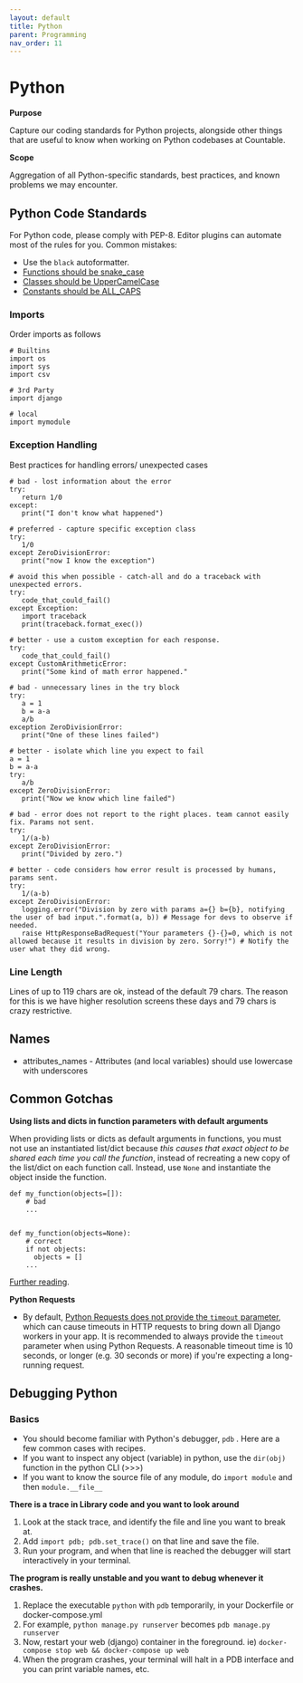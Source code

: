 ```yaml
---
layout: default
title: Python
parent: Programming
nav_order: 11
---
```


# Python

**Purpose**

Capture our coding standards for Python projects, alongside other things that are useful to know when working on Python codebases at Countable.

**Scope**

Aggregation of all Python-specific standards, best practices, and known problems we may encounter.

## Python Code Standards

For Python code, please comply with PEP-8. Editor plugins can automate most of the rules for you. Common mistakes:

  - Use the `black` autoformatter.
  - [Functions should be snake\_case](https://www.python.org/dev/peps/pep-0008/#function-names)
  - [Classes should be UpperCamelCase](https://www.python.org/dev/peps/pep-0008/#class-names)
  - [Constants should be ALL\_CAPS](https://www.python.org/dev/peps/pep-0008/#id48)

### Imports

Order imports as follows

    # Builtins
    import os
    import sys
    import csv
    
    # 3rd Party
    import django
    
    # local
    import mymodule

### Exception Handling

Best practices for handling errors/ unexpected cases

    # bad - lost information about the error
    try:
       return 1/0
    except:
       print("I don't know what happened")
    
    # preferred - capture specific exception class
    try:
       1/0
    except ZeroDivisionError:
       print("now I know the exception")
    
    # avoid this when possible - catch-all and do a traceback with unexpected errors.
    try:
       code_that_could_fail()
    except Exception:
       import traceback
       print(traceback.format_exec())
    
    # better - use a custom exception for each response.
    try:
       code_that_could_fail()
    except CustomArithmeticError:
       print("Some kind of math error happened."
    
    # bad - unnecessary lines in the try block
    try:
       a = 1
       b = a-a
       a/b
    exception ZeroDivisionError:
       print("One of these lines failed")
    
    # better - isolate which line you expect to fail 
    a = 1
    b = a-a
    try:
       a/b
    except ZeroDivisionError:
       print("Now we know which line failed")
    
    # bad - error does not report to the right places. team cannot easily fix. Params not sent.
    try:
       1/(a-b)
    except ZeroDivisionError:
       print("Divided by zero.")
    
    # better - code considers how error result is processed by humans, params sent.
    try:
       1/(a-b)
    except ZeroDivisionError:
       logging.error("Division by zero with params a={} b={b}, notifying the user of bad input.".format(a, b)) # Message for devs to observe if needed.
       raise HttpResponseBadRequest("Your parameters {}-{}=0, which is not allowed because it results in division by zero. Sorry!") # Notify the user what they did wrong.
     

### Line Length

Lines of up to 119 chars are ok, instead of the default 79 chars. The reason for this is we have higher resolution screens these days and 79 chars is crazy restrictive.

## Names

  - attributes\_names - Attributes (and local variables) should use lowercase with underscores

## Common Gotchas

**Using lists and dicts in function parameters with default arguments**

When providing lists or dicts as default arguments in functions, you must not use an instantiated list/dict because _this causes that exact object to be shared each time you call the function_, instead of recreating a new copy of the list/dict on each function call. Instead, use `None` and instantiate the object inside the function.
```
def my_function(objects=[]):
    # bad
    ...


def my_function(objects=None):
    # correct
    if not objects:
      objects = []    
    ...
```

[Further reading](https://docs.python-guide.org/writing/gotchas/#mutable-default-arguments).


**Python Requests**

- By default, [Python Requests does not provide the `timeout` parameter](https://docs.python-requests.org/en/latest/user/advanced/#timeouts), which can cause timeouts in HTTP requests to bring down all Django workers in your app. It is recommended to always provide the `timeout` parameter when using Python Requests. A reasonable timeout time is 10 seconds, or longer (e.g. 30 seconds or more) if you're expecting a long-running request.

## Debugging Python

### Basics

  - You should become familiar with Python's debugger, `pdb` . Here are a few common cases with recipes.
  - If you want to inspect any object (variable) in python, use the `dir(obj)` function in the python CLI (\>\>\>)
  - If you want to know the source file of any module, do `import module` and then `module.__file__`

**There is a trace in Library code and you want to look around**

1.  Look at the stack trace, and identify the file and line you want to break at.
2.  Add `import pdb; pdb.set_trace()` on that line and save the file.
3.  Run your program, and when that line is reached the debugger will start interactively in your terminal.

**The program is really unstable and you want to debug whenever it crashes.**

1.  Replace the executable `python` with `pdb` temporarily, in your Dockerfile or docker-compose.yml
2.  For example, `python manage.py runserver` becomes `pdb manage.py runserver`
3.  Now, restart your web (django) container in the foreground. ie)
    `docker-compose stop web && docker-compose up web`
4.  When the program crashes, your terminal will halt in a PDB interface and you can print variable names, etc.
